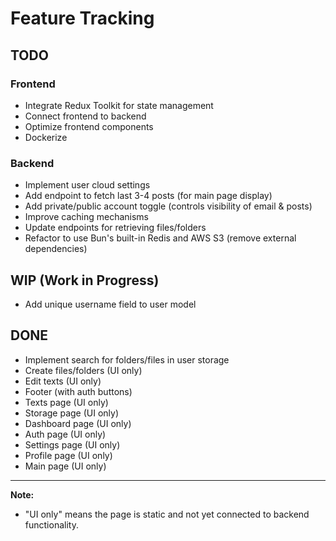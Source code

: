 # Feature Tracking

## TODO

### Frontend

- Integrate Redux Toolkit for state management
- Connect frontend to backend
- Optimize frontend components
- Dockerize

### Backend

- Implement user cloud settings
- Add endpoint to fetch last 3-4 posts (for main page display)
- Add private/public account toggle (controls visibility of email & posts)
- Improve caching mechanisms
- Update endpoints for retrieving files/folders
- Refactor to use Bun's built-in Redis and AWS S3 (remove external dependencies)

## WIP (Work in Progress)

- Add unique username field to user model

## DONE

- Implement search for folders/files in user storage
- Create files/folders (UI only)
- Edit texts (UI only)
- Footer (with auth buttons)
- Texts page (UI only)
- Storage page (UI only)
- Dashboard page (UI only)
- Auth page (UI only)
- Settings page (UI only)
- Profile page (UI only)
- Main page (UI only)

---

**Note:**

- "UI only" means the page is static and not yet connected to backend functionality.
